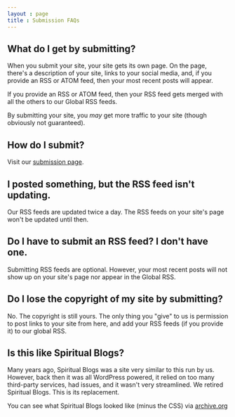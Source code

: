 ```yaml
---
layout : page
title : Submission FAQs
---
```


## What do I get by submitting?

When you submit your site, your site gets its own page.  On the page, there's a description of your site, links to your social media, and, if you provide an RSS or ATOM feed, then your most recent posts will appear.

If you provide an RSS or ATOM feed, then your RSS feed gets merged with all the others to our Global RSS feeds.

By submitting your site, you *may* get more traffic to your site (though obviously not guaranteed).

## How do I submit?

Visit our [submission page](/submit/).

## I posted something, but the RSS feed isn't updating.

Our RSS feeds are updated twice a day.  The RSS feeds on your site's page won't be updated until then.

## Do I have to submit an RSS feed?  I don't have one.

Submitting RSS feeds are optional.  However, your most recent posts will not show up on your site's page nor appear in the Global RSS.

## Do I lose the copyright of my site by submitting?

No.  The copyright is still yours.  The only thing you "give" to us is permission to post links to your site from here, and add your RSS feeds (if you provide it) to our global RSS.

## Is this like Spiritual Blogs?

Many years ago, Spiritual Blogs was a site very similar to this run by us.  However, back then it was all WordPress powered, it relied on too many third-party services, had issues, and it wasn't very streamlined.  We retired Spiritual Blogs.  This is its replacement.

You can see what Spiritual Blogs looked like (minus the CSS) via [archive.org](http://web.archive.org/web/20110601073209/http://spiritualblogs.xd13.org/)

